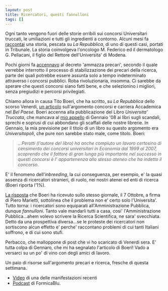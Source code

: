 ```yaml
---
layout: post
title: Ricercatori, questi fannulloni
tags: []
---
```


Ogni tanto vengono fuori delle storie orribili sui concorsi Universitari truccati, le umiliazioni e tutti gli ingredienti a contorno. Alcuni mesi fa [raccontai](http://network.nature.com/blogs/posts/search?q=Italian+academia+goes+to+court) una storia, pescata su *La Repubblica*, di uno di questi casi, portati in Tribunale. La storia coinvolgeva l'oncologo M. Federico ed il dermatologo G. Pellacani, il figlio del Rettore dell'Universita' di Modena.

Pochi giorni fa [accennavo](http://www.galileonet.it/postdoc/article/51/indecisioni) al decreto 'ammazza precari', secondo il quale verrebbe interrotto il processo di stabilizzazione dei precari della ricerca, parte dei quali potrebbe essere assunta solo a tempo indeterminato attraverso i concorsi pubblici. Roba rivoluzionaria, insomma. Ci sarebbe da sperare che questi concorsi siano fatti bene, e che selezionino i migliori, senza pregiudizi e percorsi privilegiati.

Chiamo allora in causa Tito Boeri, che ha scritto, su *La Repubblica* dello scorso Venerdi, [un articolo](http://ricerca.repubblica.it/repubblica/archivio/repubblica/2008/10/03/ateneo-al-voto-tra-parenti.038l.html) sull'argomento concorsi e carriera Accademica nel *Bel Paese*. Boeri accenna alla pubblicazione del Libro *Universita' Truccata*, che mancava al [mio appello](http://network.nature.com/blogs/posts/search?q=Italian+academia+goes+to+court) di Gennaio '08 ai libri sugli scandali, sprechi e soprusi di cui abbondano gli scaffali delle nostre librerie. In Gennaio, la mia previsione per il titolo di un libro su questo argomento era *Universitopoli*, che pure non sarebbe stato male, come titolo. Boeri:

> *...Perotti (l'autore del libro) ha anche compiuto un lavoro certosino di censimento dei concorsi universitari in Economia dal 1999 al 2007, scoprendo che il fattore di gran lunga più importante nel successo in questi concorsi è l' appartenenza allo stesso ateneo che ha indetto il concorso.*

E' il fenomeno dell'*inbreeding*, la cui conseguenza, per esempio, e' la quasi assenza di ricercatori stranieri, di ruolo, nei nostri atenei ed enti di ricerca (Boeri riporta l'1%).

[La risposta](http://ricerca.repubblica.it/repubblica/archivio/repubblica/2008/10/07/nelle-universita-non-solo-nepotismo.html) che Boeri ha ricevuto sullo stesso giornale, il 7 Ottobre, a firma di Piero Marietti, sottolinea che il problema non e' certo solo l'Universita'. Tutto torna: i ricercatori sono equiparati all'Amministrazione Pubblica, dunque *fannulloni*. Tanto vale mandarli tutti a casa, cosi' l'Amministrazione Pubblica...ahem volevo scrivere la Ricerca Scientifica, ne sara' svecchiata. Detto da una prospettiva diversa...se le proteste dei ricercatori non sortiscono alcun effetto e' perche' raccontano problemi di cui tanti Italiani soffrono, e di cui sono stufi.

Perbacco, che malloppone di post che vi ho scaricato di Venerdi sera. E' tutta colpa di Gennaro, che mi ha segnalato l'articolo di Boeri!
Vado a versarci su un po' di vino con degli amici di lavoro.

Un paio di risorse sull'argomento precari e ricerca, fresche di questa settimana.

-   [Video](http://video.corriere.it/?vxSiteId=404a0ad6-6216-4e10-abfe-f4f6959487fd&vxChannel=Dall%20Italia&vxClipId=2524_2303cd56-96d6-11dd-9911-00144f02aabc&vxBitrate=300) di una delle manifestazioni recenti
-   [Podcast](http://www.formicablu.it/fmblue/index.php?id=313) di FormicaBlu.
